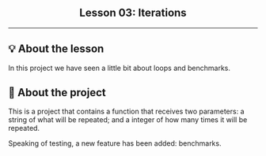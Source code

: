 <h2 align="center">
  Lesson 03: Iterations
</h2>

---

## 💡 About the lesson
In this project we have seen a little bit about loops and benchmarks.

## 🚀 About the project
This is a project that contains a function that receives two parameters: a string of what will be repeated; and a integer of how many times it will be repeated.

Speaking of testing, a new feature has been added: benchmarks.
